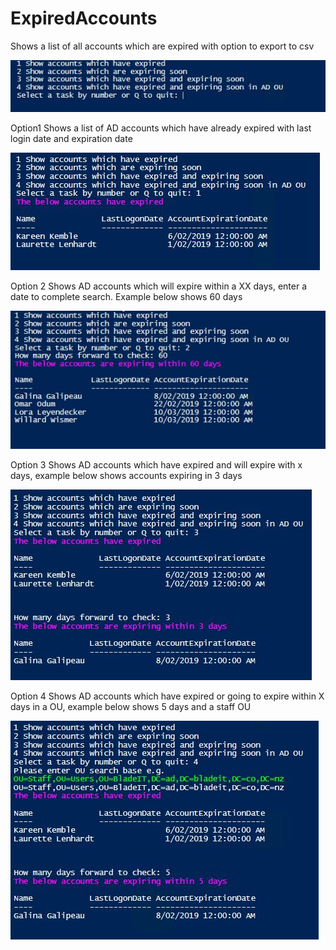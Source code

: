 # ExpiredAccounts
Shows a list of all accounts which are expired with option to export to csv

![WebsiteURL](https://github.com/x49QK2S25Jv/ExpiredAccounts/blob/master/Readme/Menu.JPG)

Option1
Shows a list of AD accounts which have already expired with last login date and expiration date

![WebsiteURL](https://github.com/x49QK2S25Jv/ExpiredAccounts/blob/master/Readme/Option1.JPG)

Option 2
Shows AD accounts which will expire within a XX days, enter a date to complete search. Example below shows 60 days

![WebsiteURL](https://github.com/x49QK2S25Jv/ExpiredAccounts/blob/master/Readme/Option2.JPG)

Option 3
Shows AD accounts which have expired and will expire with x days, example below shows accounts expiring in 3 days

![WebsiteURL](https://github.com/x49QK2S25Jv/ExpiredAccounts/blob/master/Readme/Option3.JPG)

Option 4
Shows AD accounts which have expired or going to expire within X days in a OU, example below shows 5 days and a staff OU

![WebsiteURL](https://github.com/x49QK2S25Jv/ExpiredAccounts/blob/master/Readme/Option4.JPG)  
